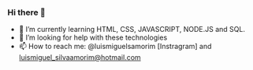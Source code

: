 ### Hi there 👋

- 🌱 I’m currently learning HTML, CSS, JAVASCRIPT, NODE.JS and SQL.
- 🤔 I’m looking for help with these technologies
- 📫 How to reach me: @luismiguelsamorim [Instragram] and luismiguel_silvaamorim@hotmail.com


